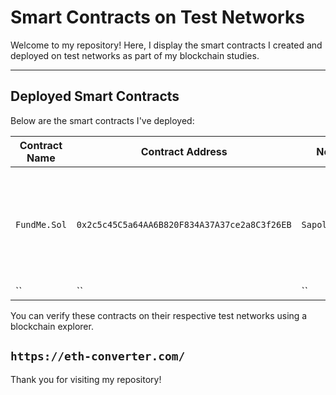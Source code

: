 # Smart Contracts on Test Networks

Welcome to my repository! Here, I display the smart contracts I created and deployed on test networks as part of my blockchain studies.

---

## Deployed Smart Contracts
Below are the smart contracts I've deployed:

| Contract Name      | Contract Address                              | Network                  | Description               |
|--------------------|----------------------------------------------|-------------------------|---------------------------|
| `FundMe.Sol`      | `0x2c5c45C5a64AA6B820F834A37A37ce2a8C3f26EB` | `SapoliaTestNet`              | Get funds from users, withdraw funds and set a minimum funding value in USD|
| ``                 | ``                                           | ``                      | ``                        |

You can verify these contracts on their respective test networks using a blockchain explorer.

``https://eth-converter.com/``
---

Thank you for visiting my repository!
